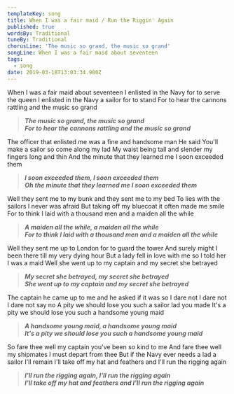 ```yaml
---
templateKey: song
title: When I was a fair maid / Run the Riggin' Again
published: true
wordsBy: Traditional
tuneBy: Traditional
chorusLine: 'The music so grand, the music so grand'
songLine: When I was a fair maid about seventeen
tags:
  - song
date: 2019-03-18T13:03:34.900Z
---
```

When I was a fair maid about seventeen
I enlisted in the Navy for to serve the queen
I enlisted in the Navy a sailor for to stand
For to hear the cannons rattling and the music so grand
> ***The music so grand, the music so grand***\
> ***For to hear the cannons rattling and the music so grand***

The officer that enlisted me was a fine and handsome man
He said You'll make a sailor so come along my lad
My waist being tall and slender my fingers long and thin
And the minute that they learned me I soon exceeded them
> ***I soon exceeded them, I soon exceeded them***\
> ***Oh the minute that they learned me I soon exceeded them***

Well they sent me to my bunk and they sent me to my bed
To lies with the sailors I never was afraid
But taking off my bluecoat it often made me smile
For to think I laid with a thousand men and a maiden all the while
> ***A maiden all the while, a maiden all the while***\
> ***For to think I laid with a thousand men and a maiden all the while***

Well they sent me up to London for to guard the tower
And surely might I been there till my very dying hour
But a lady fell in love with me so I told her I was a maid
Well she went up to my captain and my secret she betrayed
> ***My secret she betrayed, my secret she betrayed***\
> ***She went up to my captain and my secret she betrayed***

The captain he came up to me and he asked if it was so
I dare not I dare not I dare not say no
A pity we should lose you such a sailor lad you made
It's a pity we should lose you such a handsome young maid
> ***A handsome young maid, a handsome young maid***\
> ***It's a pity we should lose you such a handsome young maid***

So fare thee well my captain you've been so kind to me
And fare thee well my shipmates I must depart from thee
But if the Navy ever needs a lad a sailor I'll remain 
I'll take off my hat and feathers and I'll run the rigging again
> ***I'll run the rigging again, I'll run the rigging again***\
> ***I'll take off my hat and feathers and I'll run the rigging again***
